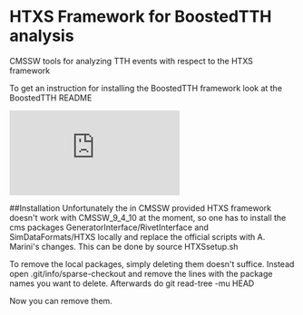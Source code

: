 HTXS Framework for BoostedTTH analysis
=======
CMSSW tools for analyzing TTH events with respect to the HTXS framework

To get an instruction for installing the BoostedTTH framework look at the BoostedTTH README

[![BoostedTTH framework](https://github.com/cms-ttH/BoostedTTH/blob/CMSSW_9_4_10/README.md)](https://github.com/cms-ttH/BoostedTTH/blob/CMSSW_9_4_10/README.md)

##Installation
Unfortunately the in CMSSW provided HTXS framework doesn't work with CMSSW_9_4_10 at the moment, so one has to install the cms packages GeneratorInterface/RivetInterface and SimDataFormats/HTXS locally and replace the official scripts with A. Marini's changes. This can be done by 
    source HTXSsetup.sh

To remove the local packages, simply deleting them doesn't suffice. Instead open .git/info/sparse-checkout and remove the lines with the package names you want to delete. Afterwards do
    git read-tree -mu HEAD

Now you can remove them.
